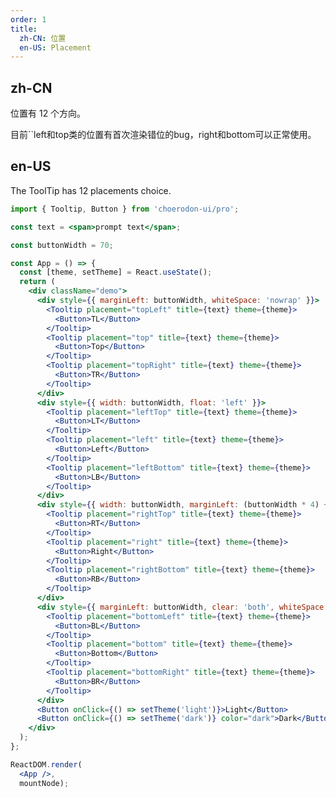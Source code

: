 ```yaml
---
order: 1
title:
  zh-CN: 位置
  en-US: Placement
---
```


## zh-CN

位置有 12 个方向。

目前``left和top类的位置有首次渲染错位的bug，right和bottom可以正常使用。`
`
## en-US

The ToolTip has 12 placements choice.

````jsx
import { Tooltip, Button } from 'choerodon-ui/pro';

const text = <span>prompt text</span>;

const buttonWidth = 70;

const App = () => {
  const [theme, setTheme] = React.useState();
  return (
    <div className="demo">
      <div style={{ marginLeft: buttonWidth, whiteSpace: 'nowrap' }}>
        <Tooltip placement="topLeft" title={text} theme={theme}>
          <Button>TL</Button>
        </Tooltip>
        <Tooltip placement="top" title={text} theme={theme}>
          <Button>Top</Button>
        </Tooltip>
        <Tooltip placement="topRight" title={text} theme={theme}>
          <Button>TR</Button>
        </Tooltip>
      </div>
      <div style={{ width: buttonWidth, float: 'left' }}>
        <Tooltip placement="leftTop" title={text} theme={theme}>
          <Button>LT</Button>
        </Tooltip>
        <Tooltip placement="left" title={text} theme={theme}>
          <Button>Left</Button>
        </Tooltip>
        <Tooltip placement="leftBottom" title={text} theme={theme}>
          <Button>LB</Button>
        </Tooltip>
      </div>
      <div style={{ width: buttonWidth, marginLeft: (buttonWidth * 4) + 24 }}>
        <Tooltip placement="rightTop" title={text} theme={theme}>
          <Button>RT</Button>
        </Tooltip>
        <Tooltip placement="right" title={text} theme={theme}>
          <Button>Right</Button>
        </Tooltip>
        <Tooltip placement="rightBottom" title={text} theme={theme}>
          <Button>RB</Button>
        </Tooltip>
      </div>
      <div style={{ marginLeft: buttonWidth, clear: 'both', whiteSpace: 'nowrap' }}>
        <Tooltip placement="bottomLeft" title={text} theme={theme}>
          <Button>BL</Button>
        </Tooltip>
        <Tooltip placement="bottom" title={text} theme={theme}>
          <Button>Bottom</Button>
        </Tooltip>
        <Tooltip placement="bottomRight" title={text} theme={theme}>
          <Button>BR</Button>
        </Tooltip>
      </div>
      <Button onClick={() => setTheme('light')}>Light</Button>
      <Button onClick={() => setTheme('dark')} color="dark">Dark</Button>
    </div>
  );
};

ReactDOM.render(
  <App />,
  mountNode);
````

<style>
.code-box-demo .demo {
  overflow: auto;
}
.code-box-demo .c7n-pro-btn {
  margin-right: 8px;
  margin-bottom: 8px;
  margin-left: 0;
}
#components-tooltip-demo-placement .c7n-pro-btn {
  width: 70px;
  text-align: center;
  padding: 0;
}
</style>

